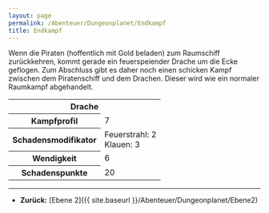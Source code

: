 ```yaml
---
layout: page
permalink: /Abenteuer/Dungeonplanet/Endkampf
title: Endkampf
---
```




Wenn die Piraten (hoffentlich mit Gold beladen) zum Raumschiff zurückkehren, kommt gerade ein feuerspeiender Drache um die Ecke geflogen. Zum Abschluss gibt es daher noch einen schicken Kampf zwischen dem Piratenschiff und dem Drachen. Dieser wird wie ein normaler Raumkampf abgehandelt.

<table>
<tbody>
<tr><th colspan="2">Drache</th></tr>
<tr><th>Kampfprofil</th><td>7</td></tr>
<tr><th>Schadensmodifikator</th><td>Feuerstrahl: 2<br/>
Klauen: 3</td></tr>
<tr><th>Wendigkeit</th><td>6</td></tr>
<tr><th>Schadenspunkte</th><td>20</td></tr>
</tbody>
</table>

***

- **Zurück:** [Ebene 2]({{ site.baseurl }}/Abenteuer/Dungeonplanet/Ebene2)
